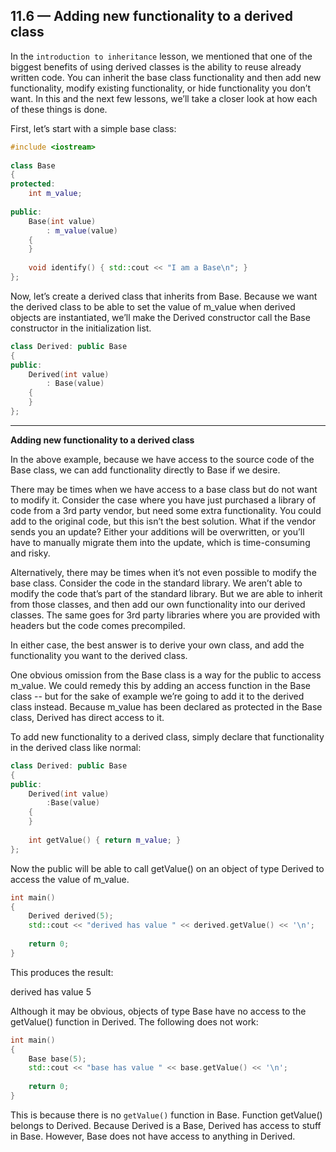 ## 11.6 — Adding new functionality to a derived class

In the `introduction to inheritance` lesson, we mentioned that one of the biggest benefits of using derived classes is the ability to reuse already written code. 
You can inherit the base class functionality and then add new functionality, modify existing functionality, or hide functionality you don’t want. In this and the next few lessons, we’ll take a closer look at how each of these things is done.

First, let’s start with a simple base class:

```c++
#include <iostream>
 
class Base
{
protected:
    int m_value;
 
public:
    Base(int value)
        : m_value(value)
    {
    }
 
    void identify() { std::cout << "I am a Base\n"; }
};
```

Now, let’s create a derived class that inherits from Base. Because we want the derived class to be able to set the value of m_value when derived objects are instantiated, we’ll make the Derived constructor call the Base constructor in the initialization list.

```c++
class Derived: public Base
{
public:
    Derived(int value)
        : Base(value)
    {
    }
};
```

---

**Adding new functionality to a derived class**

In the above example, because we have access to the source code of the Base class, we can add functionality directly to Base if we desire.

There may be times when we have access to a base class but do not want to modify it. Consider the case where you have just purchased a library of code from a 3rd party vendor, but need some extra functionality. You could add to the original code, but this isn’t the best solution. What if the vendor sends you an update? Either your additions will be overwritten, or you’ll have to manually migrate them into the update, which is time-consuming and risky.

Alternatively, there may be times when it’s not even possible to modify the base class. Consider the code in the standard library. We aren’t able to modify the code that’s part of the standard library. But we are able to inherit from those classes, and then add our own functionality into our derived classes. The same goes for 3rd party libraries where you are provided with headers but the code comes precompiled.

In either case, the best answer is to derive your own class, and add the functionality you want to the derived class.

One obvious omission from the Base class is a way for the public to access m_value. We could remedy this by adding an access function in the Base class -- but for the sake of example we’re going to add it to the derived class instead. Because m_value has been declared as protected in the Base class, Derived has direct access to it.

To add new functionality to a derived class, simply declare that functionality in the derived class like normal:

```c++
class Derived: public Base
{
public:
    Derived(int value)
        :Base(value)
    {
    }
 
    int getValue() { return m_value; }
};
```

Now the public will be able to call getValue() on an object of type Derived to access the value of m_value.

```c++
int main()
{
    Derived derived(5);
    std::cout << "derived has value " << derived.getValue() << '\n';
 
    return 0;
}
```

This produces the result:

derived has value 5


Although it may be obvious, objects of type Base have no access to the getValue() function in Derived. The following does not work:

```c++
int main()
{
    Base base(5);
    std::cout << "base has value " << base.getValue() << '\n';
 
    return 0;
}
```

This is because there is no `getValue()` function in Base. Function getValue() belongs to Derived. 
Because Derived is a Base, Derived has access to stuff in Base. However, Base does not have access to anything in Derived.











